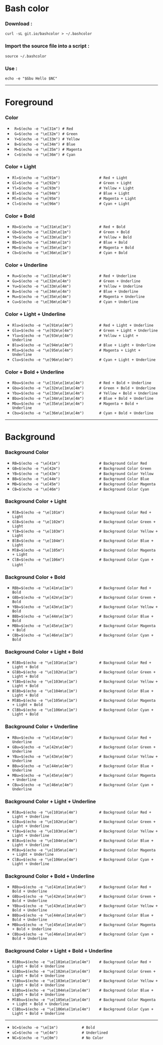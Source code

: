 # Bash color
### Download :
```
curl -sL git.io/bashcolor > ~/.bashcolor
```
### Import the source file into a script :
```
source ~/.bashcolor
```
### Use :
```
echo -e "$Gbu Hello $NC"
```

***

# Foreground

### Color
* ` R=$(echo -e "\e[31m") # Red`
* ` G=$(echo -e "\e[32m") # Green`
* ` Y=$(echo -e "\e[33m") # Yellow`
* ` B=$(echo -e "\e[34m") # Blue`
* ` M=$(echo -e "\e[35m") # Magenta`
* ` C=$(echo -e "\e[36m") # Cyan`

### Color + Light
* `Rl=$(echo -e "\e[91m")                  # Red + Light`
* `Gl=$(echo -e "\e[92m")                  # Green + Light`
* `Yl=$(echo -e "\e[93m")                  # Yellow + Light`
* `Bl=$(echo -e "\e[94m")                  # Blue + Light`
* `Ml=$(echo -e "\e[95m")                  # Magenta + Light`
* `Cl=$(echo -e "\e[96m")                  # Cyan + Light`

### Color + Bold
* `Rb=$(echo -e "\e[31m\e[1m")             # Red + Bold`
* `Gb=$(echo -e "\e[32m\e[1m")             # Green + Bold`
* `Yb=$(echo -e "\e[33m\e[1m")             # Yellow + Bold`
* `Bb=$(echo -e "\e[34m\e[1m")             # Blue + Bold`
* `Mb=$(echo -e "\e[35m\e[1m")             # Magenta + Bold`
* `Cb=$(echo -e "\e[36m\e[1m")             # Cyan + Bold`

### Color + Underline
* `Ru=$(echo -e "\e[31m\e[4m")             # Red + Underline`
* `Gu=$(echo -e "\e[32m\e[4m")             # Green + Underline`
* `Yu=$(echo -e "\e[33m\e[4m")             # Yellow + Underline`
* `Bu=$(echo -e "\e[34m\e[4m")             # Blue + Underline`
* `Mu=$(echo -e "\e[35m\e[4m")             # Magenta + Underline`
* `Cu=$(echo -e "\e[36m\e[4m")             # Cyan + Underline`

### Color + Light + Underline
* `Rlu=$(echo -e "\e[91m\e[4m")            # Red + Light + Underline`
* `Glu=$(echo -e "\e[92m\e[4m")            # Green + Light + Underline`
* `Ylu=$(echo -e "\e[93m\e[4m")            # Yellow + Light + Underline`
* `Blu=$(echo -e "\e[94m\e[4m")            # Blue + Light + Underline`
* `Mlu=$(echo -e "\e[95m\e[4m")            # Magenta + Light + Underline`
* `Clu=$(echo -e "\e[96m\e[4m")            # Cyan + Light + Underline`

### Color + Bold + Underline
* `Rbu=$(echo -e "\e[31m\e[1m\e[4m")       # Red + Bold + Underline`
* `Gbu=$(echo -e "\e[32m\e[1m\e[4m")       # Green + Bold + Underline`
* `Ybu=$(echo -e "\e[33m\e[1m\e[4m")       # Yellow + Bold + Underline`
* `Bbu=$(echo -e "\e[34m\e[1m\e[4m")       # Blue + Bold + Underline`
* `Mbu=$(echo -e "\e[35m\e[1m\e[4m")       # Magenta + Bold + Underline`
* `Cbu=$(echo -e "\e[36m\e[1m\e[4m")       # Cyan + Bold + Underline`

***

# Background

### Background Color
* `RB=$(echo -e "\e[41m")                  # Background Color Red`
* `GB=$(echo -e "\e[42m")                  # Background Color Green`
* `YB=$(echo -e "\e[43m")                  # Background Color Yellow`
* `BB=$(echo -e "\e[44m")                  # Background Color Blue`
* `MB=$(echo -e "\e[45m")                  # Background Color Magenta`
* `CB=$(echo -e "\e[46m")                  # Background Color Cyan`

### Background Color + Light
* `RlB=$(echo -e "\e[101m")                # Background Color Red + Light`
* `GlB=$(echo -e "\e[102m")                # Background Color Green + Light`
* `YlB=$(echo -e "\e[103m")                # Background Color Yellow + Light`
* `BlB=$(echo -e "\e[104m")                # Background Color Blue + Light`
* `MlB=$(echo -e "\e[105m")                # Background Color Magenta + Light`
* `ClB=$(echo -e "\e[106m")                # Background Color Cyan + Light`
`
### Background Color + Bold
* `RBb=$(echo -e "\e[41m\e[1m")            # Background Color Red + Bold`
* `GBb=$(echo -e "\e[42m\e[1m")            # Background Color Green + Bold`
* `YBb=$(echo -e "\e[43m\e[1m")            # Background Color Yellow + Bold`
* `BBb=$(echo -e "\e[44m\e[1m")            # Background Color Blue + Bold`
* `MBb=$(echo -e "\e[45m\e[1m")            # Background Color Magenta + Bold`
* `CBb=$(echo -e "\e[46m\e[1m")            # Background Color Cyan + Bold`

### Background Color + Light + Bold
* `RlBb=$(echo -e "\e[101m\e[1m")          # Background Color Red + Light + Bold`
* `GlBb=$(echo -e "\e[102m\e[1m")          # Background Color Green + Light + Bold`
* `YlBb=$(echo -e "\e[103m\e[1m")          # Background Color Yellow + Light + Bold`
* `BlBb=$(echo -e "\e[104m\e[1m")          # Background Color Blue + Light + Bold`
* `MlBb=$(echo -e "\e[105m\e[1m")          # Background Color Magenta + Light + Bold`
* `ClBb=$(echo -e "\e[106m\e[1m")          # Background Color Cyan + Light + Bold`

### Background Color + Underline
* `RBu=$(echo -e "\e[41m\e[4m")            # Background Color Red + Underline`
* `GBu=$(echo -e "\e[42m\e[4m")            # Background Color Green + Underline`
* `YBu=$(echo -e "\e[43m\e[4m")            # Background Color Yellow + Underline`
* `BBu=$(echo -e "\e[44m\e[4m")            # Background Color Blue + Underline`
* `MBu=$(echo -e "\e[45m\e[4m")            # Background Color Magenta + Underline`
* `CBu=$(echo -e "\e[46m\e[4m")            # Background Color Cyan + Underline`

### Background Color + Light + Underline
* `RlBu=$(echo -e "\e[101m\e[4m")          # Background Color Red + Light + Underline`
* `GlBu=$(echo -e "\e[102m\e[4m")          # Background Color Green + Light + Underline`
* `YlBu=$(echo -e "\e[103m\e[4m")          # Background Color Yellow + Light + Underline`
* `BlBu=$(echo -e "\e[104m\e[4m")          # Background Color Blue + Light + Underline`
* `MlBu=$(echo -e "\e[105m\e[4m")          # Background Color Magenta + Light + Underline`
* `ClBu=$(echo -e "\e[106m\e[4m")          # Background Color Cyan + Light + Underline`

### Background Color + Bold + Underline
* `RBbu=$(echo -e "\e[41m\e[1m\e[4m")      # Background Color Red + Bold + Underline`
* `GBbu=$(echo -e "\e[42m\e[1m\e[4m")      # Background Color Green + Bold + Underline`
* `YBbu=$(echo -e "\e[43m\e[1m\e[4m")      # Background Color Yellow + Bold + Underline`
* `BBbu=$(echo -e "\e[44m\e[1m\e[4m")      # Background Color Blue + Bold + Underline`
* `MBbu=$(echo -e "\e[45m\e[1m\e[4m")      # Background Color Magenta + Bold + Underline`
* `CBbu=$(echo -e "\e[46m\e[1m\e[4m")      # Background Color Cyan + Bold + Underline`

### Background Color + Light + Bold + Underline
* `RlBbu=$(echo -e "\e[101m\e[1m\e[4m")    # Background Color Red + Light + Bold + Underline`
* `GlBbu=$(echo -e "\e[102m\e[1m\e[4m")    # Background Color Green + Light + Bold + Underline`
* `YlBbu=$(echo -e "\e[103m\e[1m\e[4m")    # Background Color Yellow + Light + Bold + Underline`
* `BlBbu=$(echo -e "\e[104m\e[1m\e[4m")    # Background Color Blue + Light + Bold + Underline`
* `MlBbu=$(echo -e "\e[105m\e[1m\e[4m")    # Background Color Magenta + Light + Bold + Underline`
* `ClBbu=$(echo -e "\e[106m\e[1m\e[4m")    # Background Color Cyan + Light + Bold + Underline`
***
* `bC=$(echo -e "\e[1m")           # Bold`
* `uC=$(echo -e "\e[4m")           # Underlined`
* `NC=$(echo -e "\e[0m")           # No Color`
